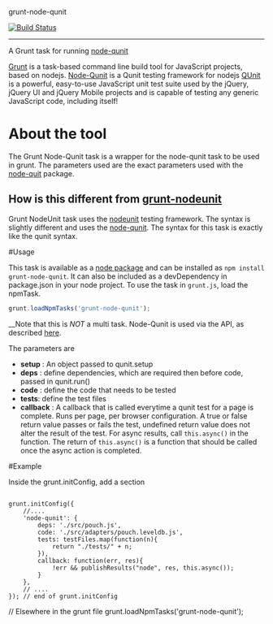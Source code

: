 grunt-node-qunit

[![Build Status](https://api.travis-ci.org/axemclion/grunt-node-qunit.png?branch=master)](https://travis-ci.org/axemclion/grunt-node-qunit)

-----------------

A Grunt task for running [node-qunit](https://github.com/kof/node-qunit)

[Grunt](http://gruntjs.com/) is a task-based command line build tool for JavaScript projects, based on nodejs. 
[Node-Qunit](https://github.com/kof/node-qunit) is a Qunit testing framework for nodejs
[QUnit](http://qunitjs.com/) is a powerful, easy-to-use JavaScript unit test suite used by the jQuery, jQuery UI and jQuery Mobile projects and is capable of testing any generic JavaScript code, including itself! 

# About the tool

The Grunt Node-Qunit task is a wrapper for the node-qunit task to be used in grunt. The parameters used are the exact parameters used with the [node-quit](https://github.com/kof/node-qunit#via-api) package.

## How is this different from [grunt-nodeunit](https://github.com/gruntjs/grunt-contrib-nodeunit)

Grunt NodeUnit task uses the [nodeunit](https://github.com/caolan/nodeunit/) testing framework. The syntax is slightly different and uses the [node-qunit](https://github.com/kof/node-qunit#via-api). The syntax for this task is exactly like the qunit syntax. 

#Usage

This task is available as a [node package](https://npmjs.org/package/grunt-node-qunit) and can be installed as `npm install grunt-node-qunit`. It can also be included as a devDependency in package.json in your node project. 
To use the task in `grunt.js`, load the npmTask. 


```javascript
grunt.loadNpmTasks('grunt-node-qunit');

``` 

__Note that this is *NOT* a multi task. Node-Qunit is used via the API, as described [here](https://github.com/axemclion/grunt-node-qunit.git). 


The parameters are 

* __setup__ : An object passed to qunit.setup
* __deps__ : define dependencies, which are required then before code, passed in qunit.run()
* __code__ : define the code that needs to be tested
* __tests__: define the test files
* __callback__ : A callback that is called everytime a qunit test for a page is complete. Runs per page, per browser configuration. A true or false return value passes or fails the test, undefined return value does not alter the result of the test. For async results, call `this.async()` in the function. The return of `this.async()` is a function that should be called once the async action is completed.

#Example

Inside the grunt.initConfig, add a section

```

grunt.initConfig({
	//....
	'node-qunit': {
		deps: './src/pouch.js',
		code: './src/adapters/pouch.leveldb.js',
		tests: testFiles.map(function(n){
			return "./tests/" + n;
		}),
		callback: function(err, res){
			!err && publishResults("node", res, this.async());
		}
	},
	// ....
}); // end of grunt.initConfig

```

// Elsewhere in the grunt file
grunt.loadNpmTasks('grunt-node-qunit');
